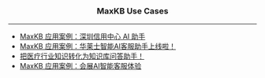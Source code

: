<h3 align="center">MaxKB Use Cases</h3>

------------------------------

- [MaxKB 应用案例：深圳信用中心 AI 助手](https://www.bilibili.com/video/BV12H4y1c7bq)
- [MaxKB 应用案例：华莱士智能AI客服助手上线啦！](https://www.bilibili.com/video/BV1hQtVeXEBL)
- [把医疗行业知识转化为知识库问答助手！](https://www.bilibili.com/video/BV157wme9EgB)
- [MaxKB 应用案例：会展AI智能客服体验](https://www.bilibili.com/video/BV1J7BqY6EKA)
